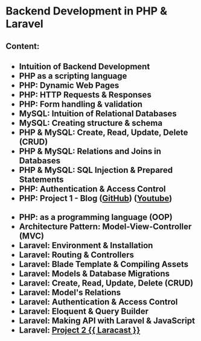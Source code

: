 <h1>Backend Development in PHP & Laravel</h1>

<h2>Content: <h2>
<ul>
<li>Intuition of Backend Development</li>
<li>PHP as a scripting language</li>
<li>PHP: Dynamic Web Pages</li>
<li>PHP: HTTP Requests & Responses</li>
<li>PHP: Form handling & validation</li>
<li>MySQL: Intuition of Relational Databases</li>
<li>MySQL: Creating structure & schema</li>
<li>PHP & MySQL: Create, Read, Update, Delete (CRUD)</li>
<li>PHP & MySQL: Relations and Joins in Databases</li>
<li>PHP & MySQL: SQL Injection & Prepared Statements</li>
<li>PHP: Authentication & Access Control</li>
<li>PHP: Project 1 - Blog (<a href="https://github.com/zementalist/Blog-PHP">GitHub</a>) (<a href='https://youtu.be/s-W5JlEwG4A'>Youtube</a>)</li>
<br>
<li>PHP: as a programming language (OOP)</li>
<li>Architecture Pattern: Model-View-Controller (MVC)</li>
<li>Laravel: Environment & Installation</li>
<li>Laravel: Routing & Controllers</li>
<li>Laravel: Blade Template & Compiling Assets</li>
<li>Laravel: Models & Database Migrations</li>
<li>Laravel: Create, Read, Update, Delete (CRUD)</li>
<li>Laravel: Model's Relations</li>
<li>Laravel: Authentication & Access Control</li>
<li>Laravel: Eloquent & Query Builder</li>
<li>Laravel: Making API with Laravel & JavaScript</li>
<li>Laravel: <a href="https://github.com/zementalist/Blog-Laravel">Project 2 {{ Laracast }}</a></li>
</ul>
